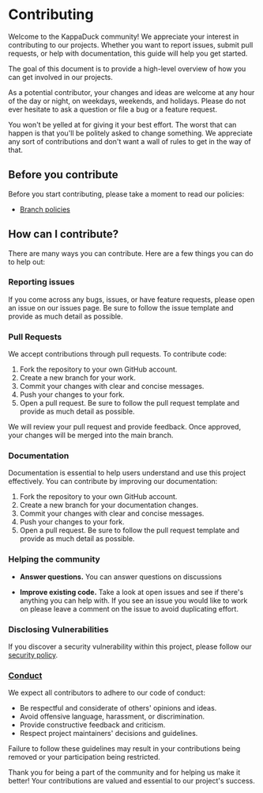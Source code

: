 # Contributing

Welcome to the KappaDuck community! We appreciate your interest in contributing to our projects. Whether you want to report issues, submit pull requests, or help with documentation, this guide will help you get started.

The goal of this document is to provide a high-level overview of how you can get involved in our projects.

As a potential contributor, your changes and ideas are welcome at any hour of
the day or night, on weekdays, weekends, and holidays. Please do not ever
hesitate to ask a question or file a bug or a feature request.

You won't be yelled at for giving it your best effort. The worst that can happen is
that you'll be politely asked to change something. We appreciate any sort of
contributions and don't want a wall of rules to get in the way of that.

## Before you contribute

Before you start contributing, please take a moment to read our policies:

- [Branch policies]

## How can I contribute?

There are many ways you can contribute. Here are a few things you can do to help out:

### Reporting issues

If you come across any bugs, issues, or have feature requests, please open an issue on our issues page. Be sure to follow the issue template and provide as much detail as possible.

### Pull Requests

We accept contributions through pull requests. To contribute code:

1. Fork the repository to your own GitHub account.
2. Create a new branch for your work.
3. Commit your changes with clear and concise messages.
4. Push your changes to your fork.
5. Open a pull request. Be sure to follow the pull request template and provide as much detail as possible.

We will review your pull request and provide feedback. Once approved, your changes will be merged into the main branch.

### Documentation

Documentation is essential to help users understand and use this project effectively. You can contribute by improving our documentation:

1. Fork the repository to your own GitHub account.
2. Create a new branch for your documentation changes.
3. Commit your changes with clear and concise messages.
4. Push your changes to your fork.
5. Open a pull request. Be sure to follow the pull request template and provide as much detail as possible.

### Helping the community

- **Answer questions.** You can answer questions on discussions

- **Improve existing code.** Take a look at open issues and see if there's
  anything you can help with. If you see an issue you would like to work on
  please leave a comment on the issue to avoid duplicating effort.

### Disclosing Vulnerabilities

If you discover a security vulnerability within this project, please follow our [security policy].

### [Conduct]

We expect all contributors to adhere to our code of conduct:

- Be respectful and considerate of others' opinions and ideas.
- Avoid offensive language, harassment, or discrimination.
- Provide constructive feedback and criticism.
- Respect project maintainers' decisions and guidelines.

Failure to follow these guidelines may result in your contributions being removed or your participation being restricted.

Thank you for being a part of the community and for helping us make it better! Your contributions are valued and essential to our project's success.

[branch policies]: https://github.com/kappaduck/.github/blob/main/branches.md
[security policy]: https://github.com/kappaduck/.github/blob/main/security.md
[Conduct]: https://github.com/kappaduck/.github/blob/main/code_of_conduct.md
